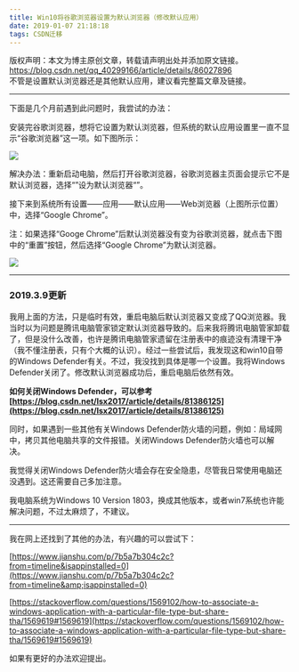 ```yaml
---
title: Win10将谷歌浏览器设置为默认浏览器（修改默认应用）
date: 2019-01-07 21:18:18
tags: CSDN迁移
---
```

 版权声明：本文为博主原创文章，转载请声明出处并添加原文链接。 https://blog.csdn.net/qq_40299166/article/details/86027896   
  不管是设置默认浏览器还是其他默认应用，建议看完整篇文章及链接。

 
--------
下面是几个月前遇到此问题时，我尝试的办法：

 安装完谷歌浏览器，想将它设置为默认浏览器，但系统的默认应用设置里一直不显示“谷歌浏览器”这一项。如下图所示：

 ![](https://img-blog.csdnimg.cn/20190107211629356.jpg?x-oss-process=image/watermark,type_ZmFuZ3poZW5naGVpdGk,shadow_10,text_aHR0cHM6Ly9ibG9nLmNzZG4ubmV0L3FxXzQwMjk5MTY2,size_16,color_FFFFFF,t_70)

 解决办法：重新启动电脑，然后打开谷歌浏览器，谷歌浏览器主页面会提示它不是默认浏览器，选择“”设为默认浏览器“”。

 接下来到系统所有设置——应用——默认应用——Web浏览器（上图所示位置）中，选择“Google Chrome”。

 注：如果选择“Googe Chrome”后默认浏览器没有变为谷歌浏览器，就点击下图中的“重置”按钮，然后选择“Google Chrome”为默认浏览器。

 ![](https://img-blog.csdnimg.cn/20190109160348336.jpg)

 
--------

### **2019.3.9更新**

 我用上面的方法，只是临时有效，重启电脑后默认浏览器又变成了QQ浏览器。我当时以为问题是腾讯电脑管家锁定默认浏览器导致的。后来我将腾讯电脑管家卸载了，但是没什么改善，也许是腾讯电脑管家遗留在注册表中的痕迹没有清理干净（我不懂注册表，只有个大概的认识）。经过一些尝试后，我发现这和win10自带的Windows Defender有关。不过，我没找到具体是哪一个设置。我将Windows Defender关闭了。修改默认浏览器成功后，重启电脑后依然有效。

 **如何关闭Windows Defender，可以参考[https://blog.csdn.net/lsx2017/article/details/81386125](https://blog.csdn.net/lsx2017/article/details/81386125)**

 同时，如果遇到一些其他有关Windows Defender防火墙的问题，例如：局域网中，拷贝其他电脑共享的文件报错。关闭Windows Defender防火墙也可以解决。

 我觉得关闭Windows Defender防火墙会存在安全隐患，尽管我日常使用电脑还没遇到。这还需要自己多加注意。

 我电脑系统为Windows 10 Version 1803，换成其他版本，或者win7系统也许能解决问题，不过太麻烦了，不建议。

 
--------
我在网上还找到了其他的办法，有兴趣的可以尝试下：

 [https://www.jianshu.com/p/7b5a7b304c2c?from=timeline&isappinstalled=0](https://www.jianshu.com/p/7b5a7b304c2c?from=timeline&amp;isappinstalled=0)

 [https://stackoverflow.com/questions/1569102/how-to-associate-a-windows-application-with-a-particular-file-type-but-share-tha/1569619#1569619](https://stackoverflow.com/questions/1569102/how-to-associate-a-windows-application-with-a-particular-file-type-but-share-tha/1569619#1569619)

 如果有更好的办法欢迎提出。

   
 
